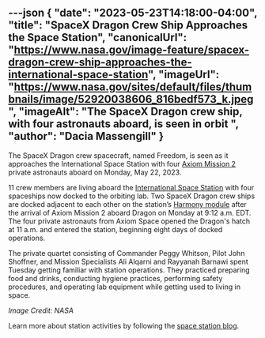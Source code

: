 ---json
{
  "date": "2023-05-23T14:18:00-04:00",
  "title": "SpaceX Dragon Crew Ship Approaches the Space Station",
  "canonicalUrl": "https://www.nasa.gov/image-feature/spacex-dragon-crew-ship-approaches-the-international-space-station",
  "imageUrl": "https://www.nasa.gov/sites/default/files/thumbnails/image/52920038606_816bedf573_k.jpeg",
  "imageAlt": "The SpaceX Dragon crew ship, with four astronauts aboard, is seen in orbit  ",
  "author": "Dacia Massengill"
}
---

The SpaceX Dragon crew spacecraft, named Freedom, is seen as it approaches the International Space Station with four [Axiom Mission 2](https://www.nasa.gov/press-release/axiom-space-private-astronauts-headed-to-international-space-station) private astronauts aboard on Monday, May 22, 2023.  
  
11 crew members are living aboard the [International Space Station](https://www.nasa.gov/mission_pages/station/main/index.html) with four spaceships now docked to the orbiting lab. Two SpaceX Dragon crew ships are docked adjacent to each other on the station’s [Harmony module](https://www.nasa.gov/mission_pages/station/structure/elements/harmony) after the arrival of Axiom Mission 2 aboard Dragon on Monday at 9:12 a.m. EDT. The four private astronauts from Axiom Space opened the Dragon's hatch at 11 a.m. and entered the station, beginning eight days of docked operations.  

The private quartet consisting of Commander Peggy Whitson, Pilot John Shoffner, and Mission Specialists Ali Alqarni and Rayyanah Barnawi spent Tuesday getting familiar with station operations. They practiced preparing food and drinks, conducting hygiene practices, performing safety procedures, and operating lab equipment while getting used to living in space.  

_Image Credit: NASA_  
  
Learn more about station activities by following the [space station blog](https://blogs.nasa.gov/spacestation/).

